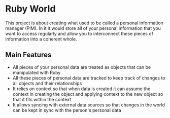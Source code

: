 # Ruby World

This project is about creating what used to be called a personal information
manager (PIM). In it it would store all of your personal information that
you want to access regularly and allow you to interconnect these pieces of
information into a coherent whole.

## Main Features

* All pieces of your personal data are treated as objects that can 
  be manipulated with Ruby
* All these pieces of personal data are tracked to keep track of changes 
  to all objects and their relationships
* It relies on context so that when data is created it can assume
  the context in creating the object and applying context to the
  new object so that it fits within the context
* It allows syncing with external data sources so that changes in the
  world can be kept in sync with the person's personal data


